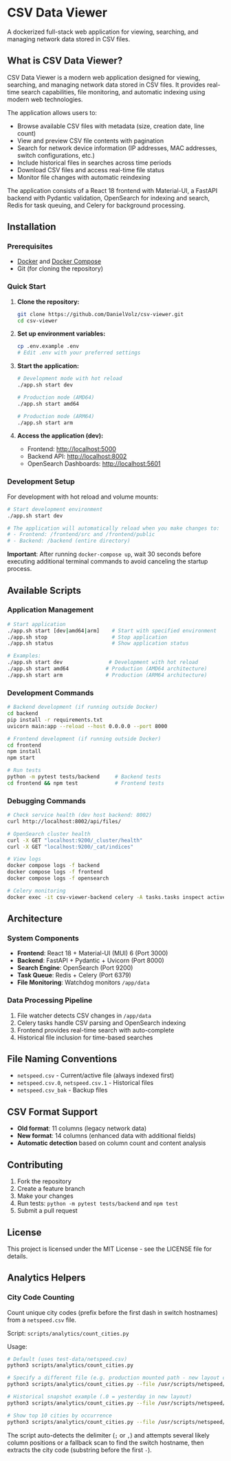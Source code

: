 # CSV Data Viewer

A dockerized full-stack web application for viewing, searching, and managing network data stored in CSV files.

## What is CSV Data Viewer?

CSV Data Viewer is a modern web application designed for viewing, searching, and managing network data stored in CSV files. It provides real-time search capabilities, file monitoring, and automatic indexing using modern web technologies.

The application allows users to:

- Browse available CSV files with metadata (size, creation date, line count)
- View and preview CSV file contents with pagination
- Search for network device information (IP addresses, MAC addresses, switch configurations, etc.)
- Include historical files in searches across time periods
- Download CSV files and access real-time file status
- Monitor file changes with automatic reindexing

The application consists of a React 18 frontend with Material-UI, a FastAPI backend with Pydantic validation, OpenSearch for indexing and search, Redis for task queuing, and Celery for background processing.

## Installation

### Prerequisites
- [Docker](https://docs.docker.com/get-docker/) and [Docker Compose](https://docs.docker.com/compose/install/)
- Git (for cloning the repository)

### Quick Start

1. **Clone the repository:**
   ```bash
   git clone https://github.com/DanielVolz/csv-viewer.git
   cd csv-viewer
   ```

2. **Set up environment variables:**
   ```bash
   cp .env.example .env
   # Edit .env with your preferred settings
   ```

3. **Start the application:**
   ```bash
   # Development mode with hot reload
   ./app.sh start dev

   # Production mode (AMD64)
   ./app.sh start amd64

   # Production mode (ARM64)
   ./app.sh start arm
   ```

4. **Access the application (dev):**
   - Frontend: [http://localhost:5000](http://localhost:5000)
   - Backend API: [http://localhost:8002](http://localhost:8002)
   - OpenSearch Dashboards: [http://localhost:5601](http://localhost:5601)

### Development Setup

For development with hot reload and volume mounts:

```bash
# Start development environment
./app.sh start dev

# The application will automatically reload when you make changes to:
# - Frontend: /frontend/src and /frontend/public
# - Backend: /backend (entire directory)
```

**Important**: After running `docker-compose up`, wait 30 seconds before executing additional terminal commands to avoid canceling the startup process.

## Available Scripts

### Application Management

```bash
# Start application
./app.sh start [dev|amd64|arm]    # Start with specified environment
./app.sh stop                     # Stop application
./app.sh status                   # Show application status

# Examples:
./app.sh start dev               # Development with hot reload
./app.sh start amd64            # Production (AMD64 architecture)
./app.sh start arm              # Production (ARM64 architecture)
```

### Development Commands

```bash
# Backend development (if running outside Docker)
cd backend
pip install -r requirements.txt
uvicorn main:app --reload --host 0.0.0.0 --port 8000

# Frontend development (if running outside Docker)
cd frontend
npm install
npm start

# Run tests
python -m pytest tests/backend     # Backend tests
cd frontend && npm test            # Frontend tests
```

### Debugging Commands

```bash
# Check service health (dev host backend: 8002)
curl http://localhost:8002/api/files/

# OpenSearch cluster health
curl -X GET "localhost:9200/_cluster/health"
curl -X GET "localhost:9200/_cat/indices"

# View logs
docker compose logs -f backend
docker compose logs -f frontend
docker compose logs -f opensearch

# Celery monitoring
docker exec -it csv-viewer-backend celery -A tasks.tasks inspect active
```

## Architecture

### System Components
- **Frontend**: React 18 + Material-UI (MUI) 6 (Port 3000)
- **Backend**: FastAPI + Pydantic + Uvicorn (Port 8000)
- **Search Engine**: OpenSearch (Port 9200)
- **Task Queue**: Redis + Celery (Port 6379)
- **File Monitoring**: Watchdog monitors `/app/data`

### Data Processing Pipeline
1. File watcher detects CSV changes in `/app/data`
2. Celery tasks handle CSV parsing and OpenSearch indexing
3. Frontend provides real-time search with auto-complete
4. Historical file inclusion for time-based searches

## File Naming Conventions
- `netspeed.csv` - Current/active file (always indexed first)
- `netspeed.csv.0`, `netspeed.csv.1` - Historical files
- `netspeed.csv_bak` - Backup files

## CSV Format Support
- **Old format**: 11 columns (legacy network data)
- **New format**: 14 columns (enhanced data with additional fields)
- **Automatic detection** based on column count and content analysis

## Contributing

1. Fork the repository
2. Create a feature branch
3. Make your changes
4. Run tests: `python -m pytest tests/backend` and `npm test`
5. Submit a pull request

## License

This project is licensed under the MIT License - see the LICENSE file for details.

## Analytics Helpers

### City Code Counting

Count unique city codes (prefix before the first dash in switch hostnames) from a `netspeed.csv` file.

Script: `scripts/analytics/count_cities.py`

Usage:

```bash
# Default (uses test-data/netspeed.csv)
python3 scripts/analytics/count_cities.py

# Specify a different file (e.g. production mounted path - new layout current file)
python3 scripts/analytics/count_cities.py --file /usr/scripts/netspeed/data/netspeed/netspeed.csv

# Historical snapshot example (.0 = yesterday in new layout)
python3 scripts/analytics/count_cities.py --file /usr/scripts/netspeed/data/history/netspeed/netspeed.csv.0

# Show top 10 cities by occurrence
python3 scripts/analytics/count_cities.py --file /usr/scripts/netspeed/data/netspeed/netspeed.csv --top 10
```

The script auto-detects the delimiter (`;` or `,`) and attempts several likely column positions or a fallback scan to find the switch hostname, then extracts the city code (substring before the first `-`).
